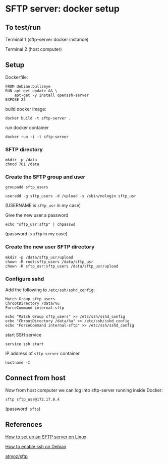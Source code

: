 # SFTP server: docker setup

## To test/run

Terminal 1 (sftp-server docker instance)

Terminal 2 (host computer)

## Setup

Dockerfile:

```
FROM debian:bullseye
RUN apt-get update && \
    apt-get -y install openssh-server 
EXPOSE 22
```

build docker image:

```
docker build -t sftp-server .
```

run docker container

```
docker run -i -t sftp-server
```

### SFTP directory

```
mkdir -p /data
chmod 701 /data
```

### Create the SFTP group and user

```
groupadd sftp_users
```

```
useradd -g sftp_users -d /upload -s /sbin/nologin sftp_usr
```

(USERNAME is `sftp_usr` in my case)

Give the new user a password

```
echo "sftp_usr:sftp" | chpasswd
```

(password is `sftp` in my case)

### Create the new user SFTP directory

```
mkdir -p /data/sftp_usr/upload
chown -R root:sftp_users /data/sftp_usr
chown -R sftp_usr:sftp_users /data/sftp_usr/upload
```

### Configure sshd

Add the following to `/etc/ssh/sshd_config`:

```
Match Group sftp_users
ChrootDirectory /data/%u
ForceCommand internal-sftp
```

```
echo "Match Group sftp_users" >> /etc/ssh/sshd_config
echo "ChrootDirectory /data/%u" >> /etc/ssh/sshd_config
echo "ForceCommand internal-sftp" >> /etc/ssh/sshd_config
```

start SSH service

```
service ssh start
```

IP address of `sftp-server` container

```
hostname -I
```

## Connect from host

Now from host computer we can log into sftp-server running inside Docker:

```
sftp sftp_usr@172.17.0.4
```

(password: `sftp`)

## References

[How to set up an SFTP server on Linux](https://www.techrepublic.com/article/how-to-set-up-an-sftp-server-on-linux/)

[How to enable ssh on Debian](https://phoenixnap.com/kb/how-to-enable-ssh-on-debian)

[atmoz/sftp](https://github.com/atmoz/sftp/blob/master/Dockerfile)